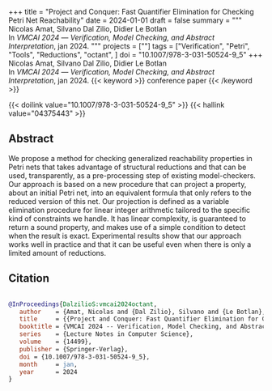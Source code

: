 +++
title = "Project and Conquer: Fast Quantifier Elimination for Checking Petri Net Reachability"
date = 2024-01-01
draft = false
summary = """
Nicolas Amat, Silvano Dal Zilio, Didier Le Botlan <br />
In _VMCAI 2024_ — _Verification, Model Checking, and Abstract Interpretation_, jan 2024.
"""
projects = [""]
tags = ["Verification", "Petri", "Tools", "Reductions", "octant", ]
doi = "10.1007/978-3-031-50524-9_5"
+++
Nicolas Amat, Silvano Dal Zilio, Didier Le Botlan <br />
In _VMCAI 2024_ — _Verification, Model Checking, and Abstract Interpretation_, jan 2024.
{{< keyword >}} conference paper {{< /keyword >}}


{{< doilink value="10.1007/978-3-031-50524-9_5" >}}
{{< hallink value="04375443" >}}

## Abstract
We propose a method for checking generalized reachability properties in Petri nets that
        takes advantage of structural reductions and that can be used, transparently, as a
        pre-processing step of existing model-checkers. Our approach is based on a new procedure
        that can project a property, about an initial Petri net, into an equivalent formula that
        only refers to the reduced version of this net. Our projection is defined as a variable
        elimination procedure for linear integer arithmetic tailored to the specific kind of
        constraints we handle. It has linear complexity, is guaranteed to return a sound property,
        and makes use of a simple condition to detect when the result is exact. Experimental results
        show that our approach works well in practice and that it can be useful even when there is
        only a limited amount of reductions.



## Citation

```bibtex

@InProceedings{DalzilioS:vmcai2024octant,
   author    = {Amat, Nicolas and {Dal Zilio}, Silvano and {Le Botlan}, Didier},
   title     = {{Project and Conquer: Fast Quantifier Elimination for Checking Petri Net Reachability}},
   booktitle = {VMCAI 2024 -- Verification, Model Checking, and Abstract Interpretation},
   series    = {Lecture Notes in Computer Science},
   volume    = {14499},
   publisher = {Springer-Verlag},
   doi = {10.1007/978-3-031-50524-9_5},
   month     = jan, 
   year      = 2024
}

````

